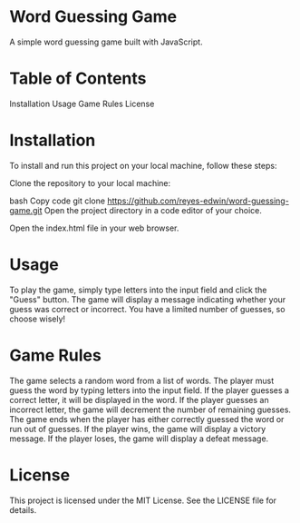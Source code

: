 # Word Guessing Game
A simple word guessing game built with JavaScript.

# Table of Contents
Installation
Usage
Game Rules
License

# Installation
To install and run this project on your local machine, follow these steps:

Clone the repository to your local machine:

bash
Copy code
git clone https://github.com/reyes-edwin/word-guessing-game.git
Open the project directory in a code editor of your choice.

Open the index.html file in your web browser.

# Usage
To play the game, simply type letters into the input field and click the "Guess" button. The game will display a message indicating whether your guess was correct or incorrect. You have a limited number of guesses, so choose wisely!

# Game Rules
The game selects a random word from a list of words.
The player must guess the word by typing letters into the input field.
If the player guesses a correct letter, it will be displayed in the word.
If the player guesses an incorrect letter, the game will decrement the number of remaining guesses.
The game ends when the player has either correctly guessed the word or run out of guesses.
If the player wins, the game will display a victory message.
If the player loses, the game will display a defeat message.

# License
This project is licensed under the MIT License. See the LICENSE file for details.
